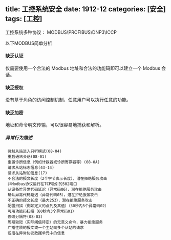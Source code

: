 title: 工控系统安全
date: 1912-12
categories: [安全]
tags: [工控]
---

工控系统多种协议：
MODBUS\PROFIBUS\DNP3\ICCP
<!--more-->
以下MODBUS简单分析

#### 缺乏认证
 仅需要使用一个合法的 Modbus 地址和合法的功能码即可以建立一个 Modbus 会话。
#### 缺乏授权
 没有基于角色的访问控制机制，任意用户可以执行任意的功能。
#### 缺乏加密
  地址和命令明文传输，可以很容易地捕获和解析。

##### 异常行为描述  
     强制从站进入只听模式(08-04)
     重启通讯会话(08-01)
     重置诊断信息（例如计数器或诊断寄存器等）(08-0A)
     请求从站标志信息(43-14)
     请求从站附加信息(17)
     不合法的报文长度（2个字节表示长度），潜在拒绝服务攻击
     非Modbus协议运行在TCP吸引的502端口
     从设备忙异常代码延迟（异常码06），潜在拒绝服务攻击
     确认异常代码延迟（异常代码05），潜在拒绝服务攻击
     不正确的报文长度（最大253），潜在拒绝服务攻击
     配置扫描（例如定义的点列及其值）（30秒内5个异常码02）
     可用功能码扫描（60秒内3个异常码01）
     修改分隔符(08-03)
     周期较短（实际阈值待定）的无意义命令，暴力拒绝服务
     广播性质的报文或一个主站向多个从站的请求
     包括在异常协议数据单元中的信息
